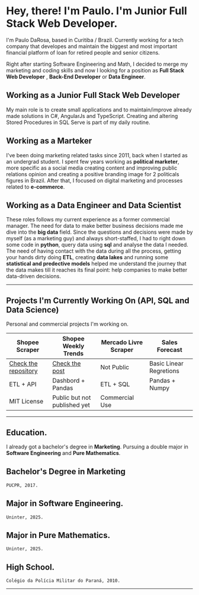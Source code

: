 
# Hey, there! I'm Paulo. I'm Junior Full Stack Web Developer.
I'm Paulo DaRosa, based in Curitiba / Brazil. Currently working for a tech company that developes and maintain the biggest and most important financial platform of loan for retired people and senior citizens.

Right after starting Software Engineering and Math, I decided to merge my marketing and coding skills and now I looking for a position as **Full Stack Web Developer** , **Back-End Developer** or **Data Engineer**. 

## Working as a Junior Full Stack Web Developer
My main role is to create small applications and to maintain/improve already made solutions in C#, AngularJs and TypeScript. Creating and altering Stored Procedures in SQL Serve is part of my daily routine.

## Working as a Marteker

I've been doing marketing related tasks since 2011, back when I started as an undergrad student. I spent few years working as **political marketer**, more specific as a social media creating content and improving public relations opinion and creating a positive branding image for 2 politicals figures in Brazil. After that, I focused on digital marketing and processes related to **e-commerce**.  

## Working as a Data Engineer and Data Scientist

These roles follows my current experience as a former commercial manager. The need for data to make better business decisions made me dive into the **big data** field. Since the questions and decisions were made by myself (as a marketing guy) and always short-staffed, I had to right down some code in **python**, query data using **sql** and analyse the data I needed. The need of having contact with the data during all the process, getting your hands dirty doing **ETL**, creating **data lakes** and running some **statistical and predective models** helped me understand the journey that the data makes till it reaches its final point: help companies to make better data-driven decisions.

---

## Projects I'm Currently Working On (API, SQL and Data Science)

Personal and commercial projects I'm working on. 

| Shopee Scraper | Shopee Weekly Trends | Mercado Livre Scraper | Sales Forecast |
| ------------- | ------------- | ------------- |  ------------- |
| [Check the repository](https://github.com/paulodarosa/shopee-scraper/) | [Check the post](https://paulodarosa.wordpress.com/category/data-engineering/shopee/)| Not Public  | Basic Linear Regretions  |
| ETL + API | Dashbord + Pandas | ETL + SQL | Pandas + Numpy |
| MIT License | Public but not published yet | Commercial Use |  | 

---

## Education.

I already got a bachelor's degree in **Marketing**. Pursuing a double major in **Software Engineering** and **Pure Mathematics**.

## Bachelor's Degree in **Marketing** 

    PUCPR, 2017. 

## Major in **Software Engineering**.

    Uninter, 2025.

## Major in **Pure Mathematics**.

    Uninter, 2025.

## High School.

    Colégio da Polícia Militar do Paraná, 2010.

---
